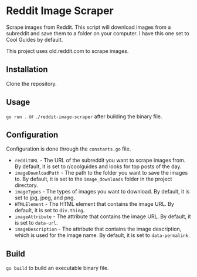 # Reddit Image Scraper
Scrape images from Reddit. This script will download images from a subreddit and save them to a folder on your computer. I have this one set to Cool Guides by default.

This project uses old.reddit.com to scrape images.

## Installation
Clone the repository.

## Usage
`go run .` or `./reddit-image-scraper` after building the binary file.

## Configuration
Configuration is done through the `constants.go` file.
- `redditURL` - The URL of the subreddit you want to scrape images from. By default, it is set to r/coolguides and looks for top posts of the day.
- `imageDownloadPath` - The path to the folder you want to save the images to. By default, it is set to the `image_downloads` folder in the project directory.
- `imageTypes` - The types of images you want to download. By default, it is set to jpg, jpeg, and png.
- `HTMLElement` - The HTML element that contains the image URL. By default, it is set to `div.thing`.
- `imageAttribute` - The attribute that contains the image URL. By default, it is set to `data-url`.
- `imageDescription` - The attribute that contains the image description, which is used for the image name. By default, it is set to `data-permalink`.

## Build
`go build` to build an executable binary file.